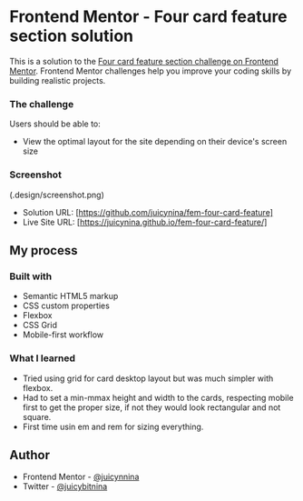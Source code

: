# Frontend Mentor - Four card feature section solution

This is a solution to the [Four card feature section challenge on Frontend Mentor](https://www.frontendmentor.io/challenges/four-card-feature-section-weK1eFYK). Frontend Mentor challenges help you improve your coding skills by building realistic projects.

### The challenge

Users should be able to:

- View the optimal layout for the site depending on their device's screen size

### Screenshot

(.design/screenshot.png)


- Solution URL: [https://github.com/juicynina/fem-four-card-feature]
- Live Site URL: [https://juicynina.github.io/fem-four-card-feature/]

## My process

### Built with

- Semantic HTML5 markup
- CSS custom properties
- Flexbox
- CSS Grid
- Mobile-first workflow


### What I learned

- Tried using grid for card desktop layout but was much simpler with flexbox. 
- Had to set a min-mmax height and width to the cards, respecting mobile first to get the proper size, if not they would look rectangular and not square. 
- First time usin em and rem for sizing everything.


## Author

- Frontend Mentor - [@juicynnina](https://www.frontendmentor.io/profile/juicynina)
- Twitter - [@juicybitnina](https://www.twitter.com/juicybitnina)

